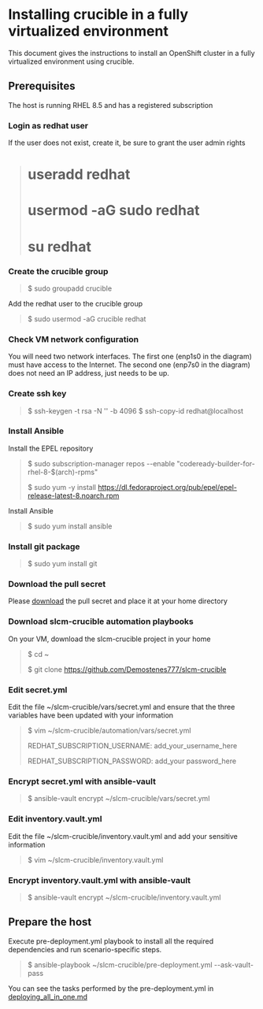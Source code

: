 # Installing crucible in a fully virtualized environment

This document gives the instructions to install an OpenShift cluster in a fully virtualized environment using crucible.

## Prerequisites

The host is running RHEL 8.5 and has a registered subscription

### Login as redhat user

If the user does not exist, create it, be sure to grant the user admin rights

> # useradd redhat
> # usermod -aG sudo redhat
> # su redhat

### Create the crucible group

> $ sudo groupadd crucible

Add the redhat user to the crucible group

> $ sudo usermod -aG crucible redhat

### Check VM network configuration

You will need two network interfaces. The first one (enp1s0 in the diagram) must have access to the Internet. The second one (enp7s0 in
the diagram) does not need an IP address, just needs to be up.

### Create ssh key

> $ ssh-keygen -t rsa -N '' -b 4096
> $ ssh-copy-id redhat@localhost

### Install Ansible

Install the EPEL repository

> $ sudo subscription-manager repos --enable "codeready-builder-for-rhel-8-$(arch)-rpms"
>
> $ sudo yum -y install https://dl.fedoraproject.org/pub/epel/epel-release-latest-8.noarch.rpm

Install Ansible

> $ sudo yum install ansible

### Install git package

> $ sudo yum install git

### Download the pull secret

Please [download](https://console.redhat.com/openshift/install/metal/installer-provisioned)
the pull secret and place it at your home directory

### Download slcm-crucible automation playbooks

On your VM, download the slcm-crucible project in your home

> $ cd ~
> 
> $ git clone https://github.com/Demostenes777/slcm-crucible

### Edit secret.yml

Edit the file ~/slcm-crucible/vars/secret.yml and ensure that the three variables have been updated with your information

> $ vim ~/slcm-crucible/automation/vars/secret.yml
> 
> REDHAT_SUBSCRIPTION_USERNAME: add_your_username_here
> 
> REDHAT_SUBSCRIPTION_PASSWORD: add_your password_here

### Encrypt secret.yml with ansible-vault

> $ ansible-vault encrypt ~/slcm-crucible/vars/secret.yml

### Edit inventory.vault.yml

Edit the file ~/slcm-crucible/inventory.vault.yml and add your sensitive information

> $ vim ~/slcm-crucible/inventory.vault.yml

### Encrypt inventory.vault.yml with ansible-vault

> $ ansible-vault encrypt ~/slcm-crucible/inventory.vault.yml

## Prepare the host

Execute pre-deployment.yml playbook to install all the required dependencies and run scenario-specific steps.

> $ ansible-playbook ~/slcm-crucible/pre-deployment.yml --ask-vault-pass

You can see the tasks performed by the pre-deployment.yml in [deploying_all_in_one.md](deploying_all_in_one.md)